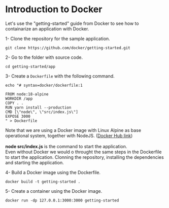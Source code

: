 # Introduction to Docker

Let's use the "getting-started" guide from Docker to see how to containarize an application with Docker.

1- Clone the repository for the sample application.
```
git clone https://github.com/docker/getting-started.git
```

2- Go to the folder with source code.
```
cd getting-started/app
```

3- Create a `Dockerfile` with the following command.
```
echo "# syntax=docker/dockerfile:1
   
FROM node:18-alpine
WORKDIR /app
COPY . .
RUN yarn install --production
CMD [\"node\", \"src/index.js\"]
EXPOSE 3000
" > Dockerfile
```

Note that we are using a Docker image with Linux Alpine as base operational system, together with NodeJS.
([Docker Hub link](https://hub.docker.com/layers/library/node/18-alpine/images/sha256-bf6c61feabc1a1bd565065016abe77fa378500ec75efa67f5b04e5e5c4d447cd?context=explore))
\
\
**node src/index.js** is the command to start the application. \
Even without Docker we would o throught the same steps in the Dockerfile to start the application. Clonning the repository, installing the dependencies and starting the application.

4- Build a Docker image using the Dockerfile.
```
docker build -t getting-started .
```

5- Create a container using the Docker image.
```
docker run -dp 127.0.0.1:3000:3000 getting-started
```

